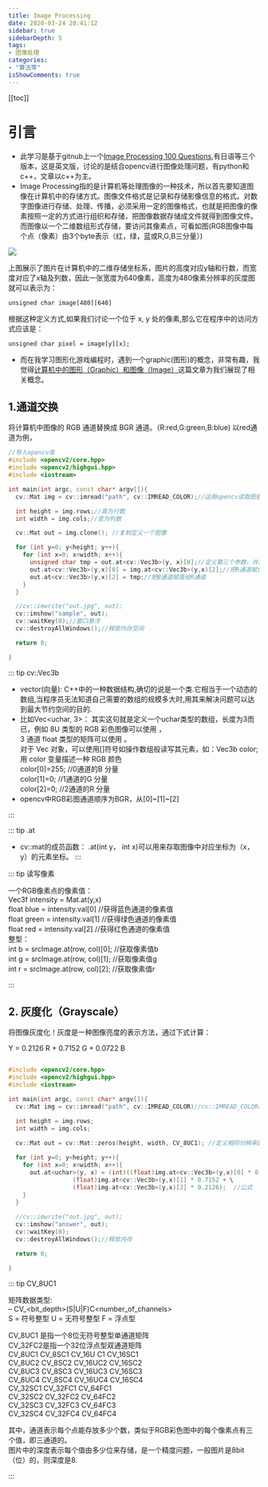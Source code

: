 ```yaml
---
title: Image Processing
date: 2020-03-24 20:41:12
sidebar: true
sidebarDepth: 5
tags: 
- 图像处理
categories:
- "算法等"
isShowComments: true
---
```


[[toc]]

# 引言

- 此学习是基于gitnub上一个[Image Processing 100 Questions](https://github.com/KuKuXia/Image_Processing_100_Questions),有日语等三个版本，这是英文版，讨论的是结合opencv进行图像处理问题，有python和c++，文章以c++为主。
- Image Processing指的是计算机等处理图像的一种技术，所以首先要知道图像在计算机中的存储方式。图像文件格式是记录和存储影像信息的格式。对数字图像进行存储、处理、传播，必须采用一定的图像格式，也就是把图像的像素按照一定的方式进行组织和存储，把图像数据存储成文件就得到图像文件。而图像以一个二维数组形式存储，要访问其像素点，可看如图(RGB图像中每个点（像素）由3个byte表示（红，绿，蓝或R,G,B三分量）)

![](/img/algorithm/image.png)

上图展示了图片在计算机中的二维存储坐标系，图片的高度对应y轴和行数，而宽度对应了x轴及列数，因此一张宽度为640像素，高度为480像素分辨率的灰度图就可以表示为：
```
unsigned char image[480][640]

```
根据这种定义方式,如果我们讨论一个位于 x, y 处的像素,那么它在程序中的访问方式应该是：
```
unsigned char pixel = image[y][x];

```
- 而在我学习图形化游戏编程时，遇到一个graphic(图形)的概念，非常有趣，我觉得[计算机中的图形（Graphic）和图像（Image）](https://blog.csdn.net/xingfuyusheng/article/details/81564038)这篇文章为我们展现了相关概念。

## 1.通道交换

将计算机中图像的 RGB 通道替换成 BGR 通道。（R:red,G:green,B:blue)
以red通道为例，
```cpp
//导入opencv库
#include <opencv2/core.hpp>
#include <opencv2/highgui.hpp>
#include <iostream>

int main(int argc, const char* argv[]){
  cv::Mat img = cv::imread("path", cv::IMREAD_COLOR);//运用opencv读取图像，以BGR存储，path为计算机中图片的绝对路径或者相对路径

  int height = img.rows;//高为行数
  int width = img.cols;//宽为列数

  cv::Mat out = img.clone(); //复制定义一个图像

  for (int y=0; y<height; y++){
    for (int x=0; x<width; x++){
      unsigned char tmp = out.at<cv::Vec3b>(y, x)[0];//定义第三个参数，并把B通道赋值
      out.at<cv::Vec3b>(y,x)[0] = img.at<cv::Vec3b>(y,x)[2];//把R通道赋值给B通道
      out.at<cv::Vec3b>(y,x)[2] = tmp;//把B通道赋值给R通道
    }
  }

  //cv::imwrite("out.jpg", out);
  cv::imshow("sample", out);
  cv::waitKey(0);//窗口悬浮
  cv::destroyAllWindows();//释放内存空间

  return 0;

}

```


::: tip cv::Vec3b

 - vector(向量): C++中的一种数据结构,确切的说是一个类.它相当于一个动态的数组,当程序员无法知道自己需要的数组的规模多大时,用其来解决问题可以达到最大节约空间的目的.<br/>
 - 比如Vec<uchar, 3>：
 其实这句就是定义一个uchar类型的数组，长度为3而已，例如 8U 类型的 RGB 彩色图像可以使用 <Vec3b>，<br/>
 3 通道 float 类型的矩阵可以使用 <Vec3f>。<br/>
 对于 Vec 对象，可以使用[]符号如操作数组般读写其元素，如：Vec3b color; 用 color 变量描述一种 RGB 颜色<br/>
 color[0]=255; //0通道的B 分量<br/>
 color[1]=0; //1通道的G 分量<br/>
 color[2]=0; //2通道的R 分量<br/>
- opencv中RGB彩图通道顺序为BGR，从[0]~[1]~[2]<br/>

:::



::: tip .at
 - cv::mat的成员函数： .at(int y， int x)可以用来存取图像中对应坐标为（x，y）的元素坐标。
:::


:::  tip 读写像素

一个RGB像素点的像素值：<br/>
Vec3f intensity  = Mat.at<Vec3f>(y,x) <br/>
float blue = intensity.val[0]   //获得蓝色通道的像素值<br/>
float green = intensity.val[1]   //获得绿色通道的像素值<br/>
float red = intensity.val[2]      //获得红色通道的像素值<br/>
整型：<br/>
int b = srcImage.at<Vec3b>(row, col)[0];  //获取像素值b <br/>
int g = srcImage.at<Vec3b>(row, col)[1];  //获取像素值g<br/>
int r = srcImage.at<Vec3b>(row, col)[2];  //获取像素值r<br/>

:::

## 2. 灰度化（Grayscale）

将图像灰度化！灰度是一种图像亮度的表示方法，通过下式计算：

Y = 0.2126 R + 0.7152 G + 0.0722 B

```cpp

#include <opencv2/core.hpp>
#include <opencv2/highgui.hpp>
#include <iostream>

int main(int argc, const char* argv[]){
  cv::Mat img = cv::imread("path", cv::IMREAD_COLOR)//cv::IMREAD_COLOR默认本身彩图格式读取

  int height = img.rows;
  int width = img.cols;

  cv::Mat out = cv::Mat::zeros(height, width, CV_8UC1); //定义相同分辨率的单通道矩阵
  
  for (int y=0; y<height; y++){
    for (int x=0; x<width; x++){
      out.at<uchar>(y, x) = (int)((float)img.at<cv::Vec3b>(y,x)[0] * 0.0722 + \
				  (float)img.at<cv::Vec3b>(y,x)[1] * 0.7152 + \
				  (float)img.at<cv::Vec3b>(y,x)[2] * 0.2126);  //公式
    }
  }
  
  //cv::imwrite("out.jpg", out);
  cv::imshow("answer", out);
  cv::waitKey(0);
  cv::destroyAllWindows();//释放内存

  return 0;

}

```

::: tip CV_8UC1

矩阵数据类型:<br/>
– CV_<bit_depth>(S|U|F)C<number_of_channels><br/>
S = 符号整型 U = 无符号整型 F = 浮点型<br/>

CV_8UC1 是指一个8位无符号整型单通道矩阵<br/>
CV_32FC2是指一个32位浮点型双通道矩阵<br/>
CV_8UC1 CV_8SC1 CV_16U C1 CV_16SC1<br/>
CV_8UC2 CV_8SC2 CV_16UC2 CV_16SC2<br/>
CV_8UC3 CV_8SC3 CV_16UC3 CV_16SC3<br/>
CV_8UC4 CV_8SC4 CV_16UC4 CV_16SC4<br/>
CV_32SC1 CV_32FC1 CV_64FC1<br/>
CV_32SC2 CV_32FC2 CV_64FC2<br/>
CV_32SC3 CV_32FC3 CV_64FC3<br/>
CV_32SC4 CV_32FC4 CV_64FC4<br/>

其中，通道表示每个点能存放多少个数，类似于RGB彩色图中的每个像素点有三个值，即三通道的。<br/>
图片中的深度表示每个值由多少位来存储，是一个精度问题，一般图片是8bit（位）的，则深度是8.<br/>

:::